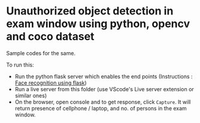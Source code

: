 # Unauthorized object detection in exam window using python, opencv and coco dataset

Sample codes for the same.

To run this:

- Run the python flask server which enables the end points (Instructions : [Face recognition using flask](https://github.com/debjde6400/face-recognition-flask))
- Run a live server from this folder (use VScode's Live server extension or similar ones)
- On the browser, open console and to get response, click `Capture`. It will return presence of cellphone / laptop, and no. of persons in the exam window.
